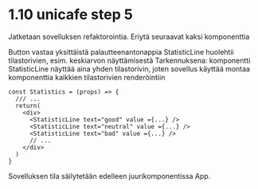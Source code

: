 # 1.10 unicafe step 5


Jatketaan sovelluksen refaktorointia. Eriytä seuraavat kaksi komponenttia

Button vastaa yksittäistä palautteenantonappia
StatisticLine huolehtii tilastorivien, esim. keskiarvon näyttämisestä
Tarkennuksena: komponentti StatisticLine näyttää aina yhden tilastorivin, joten sovellus käyttää montaa komponenttia kaikkien tilastorivien renderöintiin

```
const Statistics = (props) => {
  /// ...
  return(
    <div>
      <StatisticLine text="good" value ={...} />
      <StatisticLine text="neutral" value ={...} />
      <StatisticLine text="bad" value ={...} />
      // ...
    </div>
  )
}
```

Sovelluksen tila säilytetään edelleen juurikomponentissa App.
